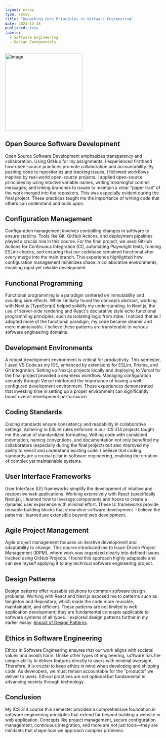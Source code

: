 ```yaml
---
layout: essay
type: essay
title: "Unpacking Core Principles in Software Engineering"
date: 2024-12-18
published: true
labels:
  - Software Engineering
  - Design Fundamentals
---
```


<img alt="Image" src="https://media.geeksforgeeks.org/wp-content/uploads/20240909150147/Software-Product.webp" width=250px>

## Open Source Software Development

Open Source Software Development emphasizes transparency and collaboration. Using GitHub for my assignments, I experienced firsthand how open-source practices promote collaboration and accountability. By pushing code to repositories and tracking issues, I followed workflows inspired by real-world open-source projects. I applied open-source principles by using intuitive variable names, writing meaningful commit messages, and linking branches to issues to maintain a clear "paper trail" of the work merged into the repository. This was especially evident during the final project. These practices taught me the importance of writing code that others can understand and build upon.

## Configuration Management

Configuration management involves controlling changes in software to ensure stability. Tools like Git, GitHub Actions, and deployment pipelines played a crucial role in this course. For the final project, we used GitHub Actions for Continuous Integration (CI), automating Playwright tests, running ESLint checks, and ensuring that our codebase remained functional after every merge into the main branch. This experience highlighted how configuration management minimizes chaos in collaborative environments, enabling rapid yet reliable development.

## Functional Programming

Functional programming is a paradigm centered on immutability and avoiding side effects. While I initially found the concepts abstract, working with Next.js (TypeScript) helped solidify my understanding. In Next.js, the use of server-side rendering and React's declarative style echo functional programming principles, such as isolating logic from state. I noticed that as I adopted more of the functional paradigm, my code became cleaner and more maintainable. I believe these patterns are transferable to various software engineering domains.

## Development Environments

A robust development environment is critical for productivity. This semester, I used VS Code as my IDE, enhanced by extensions for ESLint, Prisma, and Git integration. Setting up Next.js projects locally and deploying to Vercel for the final project provided a seamless workflow. Managing configuration securely through Vercel reinforced the importance of having a well-configured development environment. These experiences demonstrated that investing time in setting up a proper environment can significantly boost overall development performance.

## Coding Standards

Coding standards ensure consistency and readability in collaborative settings. Adhering to ESLint rules enforced in our ICS 314 projects taught me the value of standardized formatting. Writing code with consistent indentation, naming conventions, and documentation not only benefited my collaborators (especially during the final project) but also improved my ability to revisit and understand existing code. I believe that coding standards are a crucial pillar in software engineering, enabling the creation of complex yet maintainable systems.

## User Interface Frameworks

User Interface (UI) frameworks simplify the development of intuitive and responsive web applications. Working extensively with React (specifically Next.js), I learned how to leverage components and hooks to create a dynamic user experience with minimal effort. These UI frameworks provide reusable building blocks that streamline software development. I believe the patterns I learned are extensible beyond web development.

## Agile Project Management

Agile project management focuses on iterative development and adaptability to change. This course introduced me to Issue-Driven Project Management (IDPM), where work was organized clearly into defined issues tracked using GitHub Projects. I found this approach highly adaptable and can see myself applying it to any technical software engineering project.

## Design Patterns

Design patterns offer reusable solutions to common software design problems. Working with React and Next.js exposed me to patterns such as Singleton and Repository, which made the code more reusable, maintainable, and efficient. These patterns are not limited to web application development; they are fundamental concepts applicable to software systems of all types. I explored design patterns further in my earlier essay: [Impact of Design Patterns](https://jaked332.github.io/essays/impact-of-design-patterns.html).

## Ethics in Software Engineering

Ethics in Software Engineering ensures that our work aligns with societal values and avoids harm. Unlike other types of engineering, software has the unique ability to deliver features directly to users with minimal oversight. Therefore, it is crucial to keep ethics in mind when developing and shipping code. As developers, we must remain accountable for the "products" we deliver to users. Ethical practices are not optional but fundamental to advancing society through technology.

## Conclusion

My ICS 314 course this semester provided a comprehensive foundation in software engineering principles that extend far beyond building a website or web application. Concepts like project management, secure configuration management, continuous integration, and more are not just tools—they are mindsets that shape how we approach complex problems.
